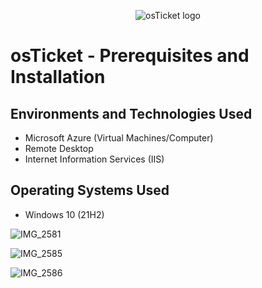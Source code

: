 <p align="center">
<img src="https://i.imgur.com/Clzj7Xs.png" alt="osTicket logo"/>
</p>

<h1>osTicket - Prerequisites and Installation</h1>

<h2>Environments and Technologies Used</h2>

- Microsoft Azure (Virtual Machines/Computer)
- Remote Desktop
- Internet Information Services (IIS)

<h2>Operating Systems Used </h2>

- Windows 10</b> (21H2)

![IMG_2581](https://github.com/user-attachments/assets/ebb46ddb-9a90-428e-89ef-6ccf05658d68)

![IMG_2585](https://github.com/user-attachments/assets/59412592-3b93-4f6e-8e24-27eb222cbed2)

![IMG_2586](https://github.com/user-attachments/assets/f6d4e61a-6983-4ba6-8dd6-f182249f633e)

